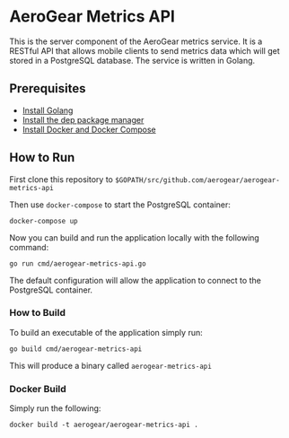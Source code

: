 # AeroGear Metrics API

This is the server component of the AeroGear metrics service. It is a RESTful API that allows mobile clients to send metrics data which will get stored in a PostgreSQL database. The service is written in Golang.

## Prerequisites

* [Install Golang](https://golang.org/doc/install)
* [Install the dep package manager](https://golang.github.io/dep/docs/installation.html)
* [Install Docker and Docker Compose](https://docs.docker.com/compose/install/)

## How to Run

First clone this repository to `$GOPATH/src/github.com/aerogear/aerogear-metrics-api`

Then use `docker-compose` to start the PostgreSQL container:

```
docker-compose up
```

Now you can build and run the application locally with the following command:

```
go run cmd/aerogear-metrics-api.go
```

The default configuration will allow the application to connect to the PostgreSQL container.

### How to Build

To build an executable of the application simply run:

```
go build cmd/aerogear-metrics-api
```

This will produce a binary called `aerogear-metrics-api`

### Docker Build

Simply run the following:

```
docker build -t aerogear/aerogear-metrics-api .
```